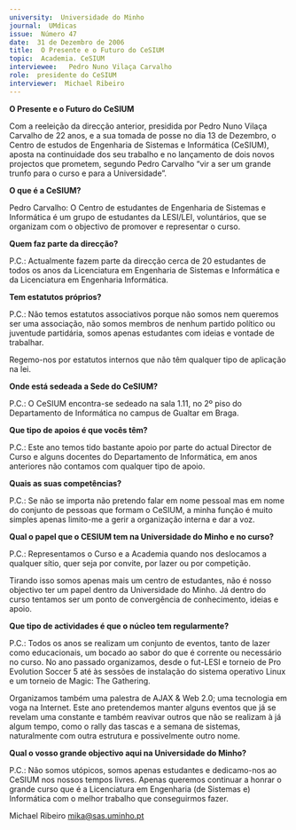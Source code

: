 ```yaml
---
university:  Universidade do Minho
journal:  UMdicas
issue:  Número 47
date:  31 de Dezembro de 2006
title:  O Presente e o Futuro do CeSIUM
topic:  Academia. CeSIUM
interviewee:   Pedro Nuno Vilaça Carvalho 
role:  presidente do CeSIUM
interviewer:  Michael Ribeiro
---
```

 **O Presente e o Futuro do CeSIUM**
 
Com a reeleição da direcção anterior, presidida por Pedro Nuno Vilaça Carvalho  de 22 anos, e a sua tomada de posse no dia 13 de Dezembro, o Centro de estudos de Engenharia de Sistemas e Informática (CeSIUM), aposta na continuidade dos seu trabalho e no lançamento de dois novos projectos que prometem, segundo Pedro Carvalho “vir a ser um grande trunfo para o curso e para a Universidade”.

**O que é a CeSIUM?**

 Pedro Carvalho: O Centro de estudantes de Engenharia de Sistemas e Informática é um grupo de estudantes da LESI/LEI, voluntários, que se organizam com o objectivo de promover e representar o curso.

**Quem faz parte da direcção?**

 P.C.: Actualmente fazem parte da direcção cerca de 20 estudantes de todos os anos da Licenciatura em Engenharia de Sistemas e Informática e da Licenciatura em Engenharia Informática.

**Tem estatutos próprios?**

 P.C.: Não temos estatutos associativos porque não somos nem queremos ser uma associação, não somos membros de nenhum partido político ou juventude partidária, somos apenas estudantes com ideias e vontade de trabalhar.

 Regemo-nos por estatutos internos que não têm qualquer tipo de aplicação na lei.

**Onde está sedeada a Sede do CeSIUM?**

 P.C.: O CeSIUM encontra-se sedeado na sala 1.11, no 2º piso do Departamento de Informática no campus de Gualtar em Braga.

**Que tipo de apoios é que vocês têm?**

 P.C.: Este ano temos tido bastante apoio por parte do actual Director de Curso e alguns docentes do Departamento de Informática, em anos anteriores não contamos com qualquer tipo de apoio.

**Quais as suas competências?**

 P.C.: Se não se importa não pretendo falar em nome pessoal mas em nome do conjunto de pessoas que formam o CeSIUM, a minha função é muito simples apenas limito-me a gerir a organização interna e dar a voz.

**Qual o papel que o CESIUM tem na Universidade do Minho e no curso?**

 P.C.: Representamos o Curso e a Academia quando nos deslocamos a qualquer sítio, quer seja por convite, por lazer ou por competição.

 Tirando isso somos apenas mais um centro de estudantes, não é nosso objectivo ter um papel dentro da Universidade do Minho. Já dentro do curso tentamos ser um ponto de convergência de conhecimento, ideias e apoio.

**Que tipo de actividades é que o núcleo tem regularmente?**

 P.C.: Todos os anos se realizam um conjunto de eventos, tanto de lazer como educacionais, um bocado ao sabor do que é corrente ou necessário no curso. No ano passado organizamos, desde o fut-LESI e torneio de Pro Evolution Soccer 5 até às sessões de instalação do sistema operativo Linux e um torneio de Magic: The Gathering.

 Organizamos também uma palestra de AJAX & Web 2.0; uma tecnologia em voga na Internet. Este ano pretendemos manter alguns eventos que já se revelam uma constante e também reavivar outros que não se realizam à já algum tempo, como o rally das tascas e a semana de sistemas, naturalmente com outra estrutura e possivelmente outro nome.

**Qual o vosso grande objectivo aqui na Universidade do Minho?**

 P.C.: Não somos utópicos, somos apenas estudantes e dedicamo-nos ao CeSIUM nos nossos tempos livres. Apenas queremos continuar a honrar o grande curso que é a Licenciatura em Engenharia (de Sistemas e) Informática com o melhor trabalho que conseguirmos fazer.

 Michael Ribeiro mika@sas.uminho.pt

